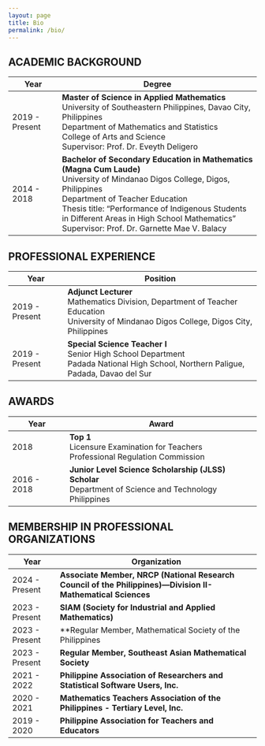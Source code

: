 ```yaml
---
layout: page
title: Bio
permalink: /bio/
---
```


## ACADEMIC BACKGROUND

| **Year**       | **Degree**                                                                                           |
| -------------- | ---------------------------------------------------------------------------------------------------- |
| 2019 - Present | **Master of Science in Applied Mathematics** <br> University of Southeastern Philippines, Davao City, Philippines <br> Department of Mathematics and Statistics <br> College of Arts and Science <br> Supervisor: Prof. Dr. Eveyth Deligero |
| 2014 - 2018    | **Bachelor of Secondary Education in Mathematics (Magna Cum Laude)** <br> University of Mindanao Digos College, Digos, Philippines <br> Department of Teacher Education <br> Thesis title: “Performance of Indigenous Students in Different Areas in High School Mathematics” <br> Supervisor: Prof. Dr. Garnette Mae V. Balacy |

## PROFESSIONAL EXPERIENCE

| **Year**       | **Position**                                                                                          |
| -------------- | ---------------------------------------------------------------------------------------------------- |
| 2019 - Present | **Adjunct Lecturer** <br> Mathematics Division, Department of Teacher Education <br> University of Mindanao Digos College, Digos City, Philippines |
| 2019 - Present | **Special Science Teacher I** <br> Senior High School Department <br> Padada National High School, Northern Paligue, Padada, Davao del Sur |

## AWARDS

| **Year** | **Award**                                                                                                  |
| -------- | ---------------------------------------------------------------------------------------------------------- |
| 2018     | **Top 1** <br> Licensure Examination for Teachers <br> Professional Regulation Commission                  |
| 2016 - 2018     | **Junior Level Science Scholarship (JLSS) Scholar** <br> Department of Science and Technology <br> Philippines                  |

## MEMBERSHIP IN PROFESSIONAL ORGANIZATIONS

| **Year**       | **Organization**                                                                                     |
| -------------- | ---------------------------------------------------------------------------------------------------- |
| 2024 - Present | **Associate Member, NRCP (National Research Council of the Philippines)—Division II-Mathematical Sciences**                            |
| 2023 - Present | **SIAM (Society for Industrial and Applied Mathematics)**                                            |
| 2023 - Present | **Regular Member, Mathematical Society of the Philippines |
| 2023 - Present | **Regular Member, Southeast Asian Mathematical Society**                                          |
| 2021 - 2022    | **Philippine Association of Researchers and Statistical Software Users, Inc.**                       |
| 2020 - 2021    | **Mathematics Teachers Association of the Philippines - Tertiary Level, Inc.**                       |
| 2019 - 2020    | **Philippine Association for Teachers and Educators**                                                |
